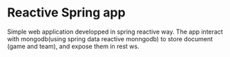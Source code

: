 # Reactive Spring app
Simple web application developped in spring reactive way.
The app interact with mongodb(using spring data reactive monngodb) to store document (game and team), and expose them in rest ws.

